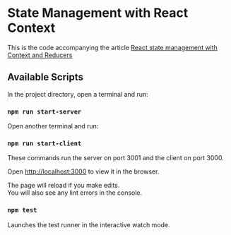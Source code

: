 # State Management with React Context

This is the code accompanying the article [React state management with Context and Reducers](react-state-management-with-context.md)

## Available Scripts

In the project directory, open a terminal and run:

### `npm run start-server`

Open another terminal and run:

### `npm run start-client`

These commands run the server on port 3001 and the client on port 3000.

Open [http://localhost:3000](http://localhost:3000) to view it in the browser.

The page will reload if you make edits.\
You will also see any lint errors in the console.

### `npm test`

Launches the test runner in the interactive watch mode.

